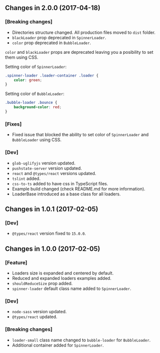 ## Changes in 2.0.0 (2017-04-18)

### [Breaking changes]
- Directories structure changed. All production files moved to `dist` folder.
- `blackLoader` prop deprecated in `SpinnerLoader`.
- `color` prop deprecated in `BubbleLoader`.

`color` and `blackLoader` props are deprecated leaving you a posibility to set them using CSS.

Setting color of `SpinnerLoader`:
```css
.spinner-loader .loader-container .loader {
    color: green;
}
```

Setting color of `BubbleLoader`:
```css
.bubble-loader .bounce {
    background-color: red;
}
```

### [Fixes]
- Fixed issue that blocked the ability to set color of `SpinnerLoader` and `BubbleLoader` using CSS.

### [Dev]
- `glob-uglifyjs` version updated.
- `pushstate-server` version updated.
- `react` and `@types/react` versions updated.
- `tslint` added.
- `css-to-ts` added to have css in TypeScript files.
- Example build changed (check README.md for more information).
- LoaderBase introduced as a base class for all loaders.

## Changes in 1.0.1 (2017-02-05)

### [Dev]
- `@types/react` version fixed to `15.0.0`.


## Changes in 1.0.0 (2017-02-05)

### [Feature]
- Loaders size is expanded and centered by default.
- Reduced and expanded loaders examples added.
- `shouldReduceSize` prop added.
- `spinner-loader` default class name added to `SpinnerLoader`.

### [Dev]
- `node-sass` version updated.
- `@types/react` updated.

### [Breaking changes]
- `loader-small` class name changed to `bubble-loader` for `BubbleLoader`.
- Additional container added for `SpinnerLoader`.